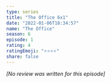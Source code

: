 ```yaml
---
type: series
title: "The Office 6x1"
date: "2022-01-06T18:34:57"
name: "The Office"
season: 6
episode: 1
rating: 4
ratingEmoji: "⭐️⭐️⭐️⭐️"
share: false
---
```


*[No review was written for this episode]*
